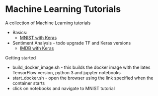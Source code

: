 # Machine Learning Tutorials
A collection of Machine Learning tutorials

* Basics:
  * [MNIST with Keras](notebooks/deepLearning/mnist_mlp.ipynb)
* Sentiment Analysis - todo upgrade TF and Keras versions
  * [IMDB with Keras](notebooks/deepLearning/Sentiment%20Analysis%20with%20Keras%20and%20CNN.ipynb)  

Getting started
* build_docker_image.sh - this builds the docker image with the lates TensorFlow version, python 3 and jupyter notebooks
* start_docker.sh - open the browser using the link specified when the container starts
* click on notebooks and navigate to MNIST tutorial   
